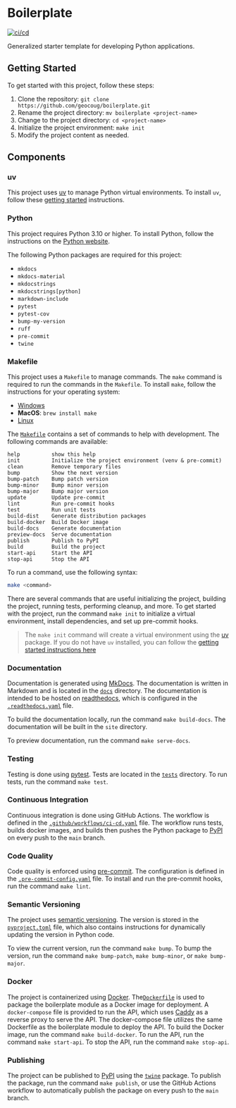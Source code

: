# Boilerplate

[![ci/cd](https://github.com/geocoug/boilerplate/actions/workflows/ci-cd.yaml/badge.svg)](https://github.com/geocoug/boilerplate/actions/workflows/ci-cd.yaml)

Generalized starter template for developing Python applications.

## Getting Started

To get started with this project, follow these steps:

1. Clone the repository: `git clone https://github.com/geocoug/boilerplate.git`
2. Rename the project directory: `mv boilerplate <project-name>`
3. Change to the project directory: `cd <project-name>`
4. Initialize the project environment: `make init`
5. Modify the project content as needed.

## Components

### uv

This project uses [uv](https://github.com/astral-sh/uv) to manage Python virtual environments. To install `uv`, follow these [getting started](https://github.com/astral-sh/uv?tab=readme-ov-file#getting-started) instructions.

### Python

This project requires Python 3.10 or higher. To install Python, follow the instructions on the [Python website](https://www.python.org/downloads/).

The following Python packages are required for this project:

- `mkdocs`
- `mkdocs-material`
- `mkdocstrings`
- `mkdocstrings[python]`
- `markdown-include`
- `pytest`
- `pytest-cov`
- `bump-my-version`
- `ruff`
- `pre-commit`
- `twine`

### Makefile

This project uses a `Makefile` to manage commands. The `make` command is required to run the commands in the `Makefile`. To install `make`, follow the instructions for your operating system:

- [Windows](http://gnuwin32.sourceforge.net/packages/make.htm)
- **MacOS**: `brew install make`
- [Linux](https://www.gnu.org/software/make/)

The [`Makefile`](./Makefile) contains a set of commands to help with development. The following commands are available:

```text
help          show this help
init          Initialize the project environment (venv & pre-commit)
clean         Remove temporary files
bump          Show the next version
bump-patch    Bump patch version
bump-minor    Bump minor version
bump-major    Bump major version
update        Update pre-commit
lint          Run pre-commit hooks
test          Run unit tests
build-dist    Generate distribution packages
build-docker  Build Docker image
build-docs    Generate documentation
preview-docs  Serve documentation
publish       Publish to PyPI
build         Build the project
start-api     Start the API
stop-api      Stop the API
```

To run a command, use the following syntax:

```bash
make <command>
```

There are several commands that are useful initializing the project, building the project, running tests, performing cleanup, and more. To get started with the project, run the command `make init` to initialize a virtual environment, install dependencies, and set up pre-commit hooks.

> The `make init` command will create a virtual environment using the [uv](https://github.com/astral-sh/uv) package. If you do not have `uv` installed, you can follow the [getting started instructions here](https://github.com/astral-sh/uv?tab=readme-ov-file#getting-started)

### Documentation

Documentation is generated using [MkDocs](https://www.mkdocs.org/). The documentation is written in Markdown and is located in the [`docs`](./docs) directory. The documentation is intended to be hosted on [readthedocs](https://readthedocs.io/), which is configured in the [`.readthedocs.yaml`](./.readthedocs.yaml) file.

To build the documentation locally, run the command `make build-docs`. The documentation will be built in the `site` directory.

To preview documentation, run the command `make serve-docs`.

### Testing

Testing is done using [pytest](https://docs.pytest.org/en/stable/). Tests are located in the [`tests`](./tests) directory. To run tests, run the command `make test`.

### Continuous Integration

Continuous integration is done using GitHub Actions. The workflow is defined in the [`.github/workflows/ci-cd.yaml`](./.github/workflows/ci-cd.yaml) file. The workflow runs tests, builds docker images, and builds then pushes the Python package to [PyPI](https://pypi.org/) on every push to the `main` branch.

### Code Quality

Code quality is enforced using [pre-commit](https://pre-commit.com/). The configuration is defined in the [`.pre-commit-config.yaml`](./.pre-commit-config.yaml) file. To install and run the pre-commit hooks, run the command `make lint`.

### Semantic Versioning

The project uses [semantic versioning](https://semver.org/). The version is stored in the [`pyproject.toml`](./pyproject.toml) file, which also contains instructions for dynamically updating the version in Python code.

To view the current version, run the command `make bump`. To bump the version, run the command `make bump-patch`, `make bump-minor`, or `make bump-major`.

### Docker

The project is containerized using [Docker](https://www.docker.com/). The[`Dockerfile`](./Dockerfile) is used to package the boilerplate module as a Docker image for deployment. A `docker-compose` file is provided to run the API, which uses [Caddy](https://caddyserver.com/) as a reverse proxy to serve the API. The docker-compose file utilizes the same Dockerfile as the boilerplate module to deploy the API. To build the Docker image, run the command `make build-docker`. To run the API, run the command `make start-api`. To stop the API, run the command `make stop-api`.

### Publishing

The project can be published to [PyPI](https://pypi.org/) using the [`twine`](https://twine.readthedocs.io/) package. To publish the package, run the command `make publish`, or use the GitHub Actions workflow to automatically publish the package on every push to the `main` branch.
